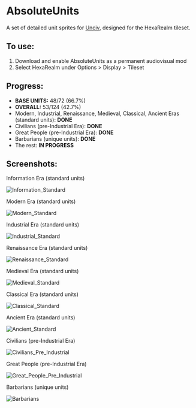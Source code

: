 # AbsoluteUnits

A set of detailed unit sprites for [Unciv](https://github.com/yairm210/Unciv), designed for the HexaRealm tileset. 

## To use: 
1. Download and enable AbsoluteUnits as a permanent audiovisual mod
2. Select HexaRealm under Options > Display > Tileset

## Progress:
  * **BASE UNITS:** 48/72 (66.7%)
  * **OVERALL:** 53/124 (42.7%)
  * Modern, Industrial, Renaissance, Medieval, Classical, Ancient Eras (standard units): **DONE**
  * Civilians (pre-Industrial Era): **DONE**
  * Great People (pre-Industrial Era): **DONE**
  * Barbarians (unique units): **DONE**
  * The rest: **IN PROGRESS**

## Screenshots:
Information Era (standard units)

<img alt="Information_Standard" src="https://user-images.githubusercontent.com/56904240/180128007-2f3b5880-1301-4823-9051-8be9099cf242.png">

Modern Era (standard units)

<img alt="Modern_Standard" src="https://user-images.githubusercontent.com/56904240/182668445-fa1822f5-9150-495d-babc-ba20dece92a5.png">

Industrial Era (standard units)

<img alt="Industrial_Standard" src="https://user-images.githubusercontent.com/56904240/182668966-86d007d5-fe37-4e66-9c7f-7486dce93929.png">

Renaissance Era (standard units)

<img alt="Renaissance_Standard" src="https://user-images.githubusercontent.com/56904240/182669585-a576d98d-2eed-4aaa-9867-d8d22ba63010.png">

Medieval Era (standard units)

<img alt="Medieval_Standard" src="https://user-images.githubusercontent.com/56904240/182670444-6300ff2a-0cae-45e3-b102-d68734d95f18.png">

Classical Era (standard units)

<img alt="Classical_Standard" src="https://user-images.githubusercontent.com/56904240/182670726-29c17941-b627-4c80-86a8-de8192eccf50.png">

Ancient Era (standard units)

<img alt="Ancient_Standard" src="https://user-images.githubusercontent.com/56904240/182671416-61d10394-91ac-4f1f-a797-f0a5718b23a2.png">

Civilians (pre-Industrial Era)

<img alt="Civilians_Pre_Industrial" src="https://user-images.githubusercontent.com/56904240/182671794-8661668b-00d6-4d13-9127-8a78c8da56d6.png">

Great People (pre-Industrial Era)

<img alt="Great_People_Pre_Industrial" src="https://user-images.githubusercontent.com/56904240/182672061-6a53ed65-0727-4cb9-82c9-42003c5316c7.png">

Barbarians (unique units)

<img alt="Barbarians" src="https://user-images.githubusercontent.com/56904240/182672835-81804610-2ced-4664-99e7-1d1e585ab818.png">
